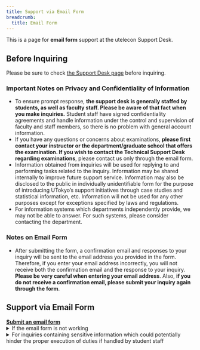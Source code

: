 ```yaml
---
title: Support via Email Form
breadcrumb:
  title: Email Form
---
```


This is a page for **email form** support at the utelecon Support Desk.

## Before Inquiring

Please be sure to check [the Support Desk page](./) before inquiring.

### Important Notes on Privacy and Confidentiality of Information 

- To ensure prompt response, **the support desk is generally staffed by students, as well as faculty staff. Please be aware of that fact when you make inquiries.** Student staff have signed confidentiality agreements and handle information under the control and supervision of faculty and staff members, so there is no problem with general account information.
- If you have any questions or concerns about examinations, **please first contact your instructor or the department/graduate school that offers the examination. If you wish to contact the Technical Support Desk regarding examinations**, please contact us only through the email form. 
- Information obtained from inquiries will be used for replying to and performing tasks related to the inquiry. Information may be shared internally to improve future support service. Information may also be disclosed to the public in individually unidentifiable form for the purpose of introducing UTokyo’s support initiatives through case studies and statistical information, etc. Information will not be used for any other purposes except for exceptions specified by laws and regulations.
- For information systems which departments independently provide, we may not be able to answer. For such systems, please consider contacting the department.

### Notes on Email Form

- After submitting the form, a confirmation email and responses to your inquiry will be sent to the email address you provided in the form. Therefore, if you enter your email address incorrectly, you will not receive both the confirmation email and the response to your inquiry. **Please be very careful when entering your email address**. Also, **if you do not receive a confirmation email, please submit your inquiry again through the form**.

## Support via Email Form

<b class="box center">
    <a href="https://forms.gle/ASFmXTbgNwncrWL28">Submit an email form</a>
</b>

<details>
<summary>If the email form is not working</summary>

If the email form is not working, please send a direct email to `contact@utelecon.zendesk.com`. Please include the following information in your email:

- **Name**
- **10-digits Common ID** (If you don't know, please leave it blank.)
- **Faculty or Graduate School**
- **Position**: Select from the following.
    - Student (new student)
    - Student (current student)
    - Full-time academic staff
    - Part-time academic staff
    - Non-academic staff
    - Others (please specify)
- **Grade or job title**
- Content of inquiry: Please provide as much detail as possible, including the background of the consultation. If you have referred to any materials (such as websites), please include those as well. Also, if the issue involves some sort of trouble and error messages are displayed, please include the exact text of those messages as well.
- If you are having trouble entering a class, please provide information about the class (such as the date, period, subject name, and instructor's name) as much as you know.
</details>

<details>
<summary>For inquiries containing sensitive information which could potentially hinder the proper execution of duties if handled by student staff</summary>
For inquiries containing sensitive information which could potentially hinder the proper execution of duties if handled by student staff, special handling will be conducted via a dedicated form as described below.

- Information is considered to be sensitive if **there is a possibility that a member of student staff is a relevant party to the inquiry and this could cause a problematic situation**. An example of such sensitive content would be information regarding a student's grades.
    - Unless this condition is met, contents such as personal accounts and contact information, information related to operations performed in the system, and internal information of departments and laboratories are NOT considered to be sensitive. Since student staff have signed necessary agreements and handle information under the control and supervision of faculty and staff members, there is no problem with the handling of these kinds of information.
- Inquiries submitted through the dedicated form will be addressed solely by faculty and staff members, unlike regular inquiries. However, we will ask for the sections you deem sensitive and the reasons why in this form, and if the inquiry seems not to be considered sensitive, we may ask you to allow handling the inquiry by student staff.
- The number of faculty and staff members who respond is limited. Therefore, it takes longer time to respond than regular inquiries, at least a few days.

If your inquiry does not contain sensitive information, please use the regular inquiry form above instead of this dedicated form.

<b class="box center">
    <a href="https://forms.gle/taieQjW4JHyUzG6c7">Submit an email form (Exclusive for Inquiries Containing Sensitive Information)</a>
</b>
</details>
